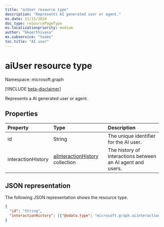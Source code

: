```yaml
---
title: "aiUser resource type"
description: "Represents AI generated user or agent."
ms.date: 11/15/2024
doc_type: resourcePageType
ms.localizationpriority: medium
author: "bkeerthivasa"
ms.subservice: "teams"
toc.title: "AI user"
---
```


# aiUser resource type

Namespace: microsoft.graph

[!INCLUDE [beta-disclaimer](../../includes/beta-disclaimer.md)]

Represents a AI generated user or agent. 

## Properties

| Property            | Type   | Description |
|:--------------------|:-------|:------------|
| id                  | String | The unique identifier for the AI user. |
| interactionHistory  | [aiInteractionHistory](../resources/aiinteractionhistory.md) collection | The history of interactions between an AI agent and users. |

## JSON representation

The following JSON representation shows the resource type.

<!--{
  "blockType": "resource",
  "optionalProperties": [],
  "keyProperty": "id",
  "baseType": "microsoft.graph.entity",
  "@odata.type": "microsoft.graph.aiUser"
}-->

```json
{
  "id": "String",
  "interactionHistory": [{"@odata.type": "microsoft.graph.aiinteractionhistory"}],
}
```